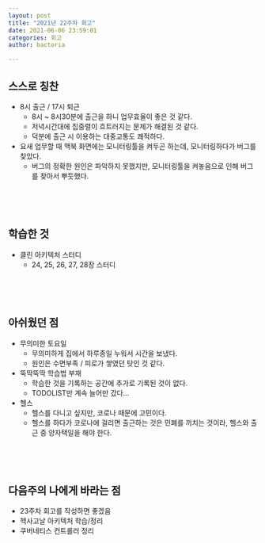 ```yaml
---
layout: post
title: "2021년 22주차 회고"
date: 2021-06-06 23:59:01
categories: 회고
author: bactoria

---
```


## 스스로 칭찬
- 8시 출근 / 17시 퇴근
  - 8시 ~ 8시30분에 출근을 하니 업무효율이 좋은 것 같다.
  - 저녁시간대에 집중렬이 흐트러지는 문제가 해결된 것 같다.
  - 덕분에 출근 시 이용하는 대중교통도 쾌적하다. 
- 요새 업무할 때 맥북 화면에는 모니터링툴을 켜두곤 하는데, 모니터링하다가 버그를 찾았다. 
  - 버그의 정확한 원인은 파악하지 못했지만, 모니터링툴을 켜놓음으로 인해 버그를 찾아서 뿌듯했다.

&nbsp;

&nbsp;

## 학습한 것
- 클린 아키텍처 스터디
  - 24, 25, 26, 27, 28장 스터디

&nbsp;

&nbsp;

## 아쉬웠던 점
- 무의미한 토요일
  - 무의미하게 집에서 하루종일 누워서 시간을 보냈다.
  - 원인은 수면부족 / 피로가 쌓였던 탓인 것 같다.
- 뚝딱뚝딱 학습법 부재
  - 학습한 것을 기록하는 공간에 추가로 기록된 것이 없다.
  - TODOLIST만 계속 늘어만 갔다...
- 헬스
  - 헬스를 다니고 싶지만, 코로나 때문에 고민이다.
  - 헬스를 하다가 코로나에 걸리면 출근하는 것은 민폐를 끼치는 것이라, 헬스와 출근 중 양자택일을 해야 한다.

&nbsp;

&nbsp;

## 다음주의 나에게 바라는 점
- 23주차 회고를 작성하면 좋겠음  
- 헥사고날 아키텍처 학습/정리  
- 쿠버네티스 컨트롤러 정리  
  
